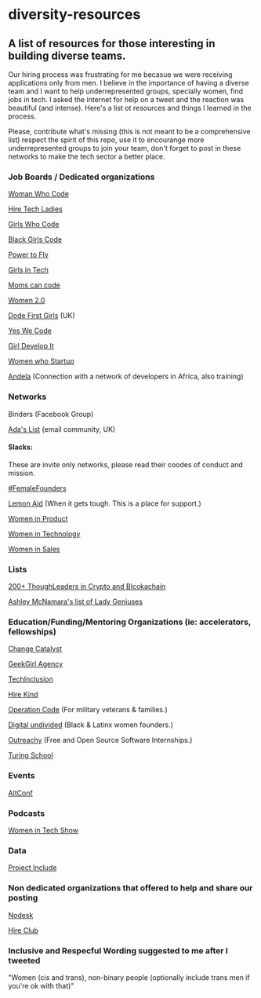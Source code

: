# diversity-resources
## A list of resources for those interesting in building diverse teams. 

Our hiring process was frustrating for me becasue we were receiving applications only from men. I believe in the importance of having a diverse team and I want to help underrepresented groups, specially women, find jobs in tech. I asked the internet for help on a tweet and the reaction was beautiful (and intense). Here's a list ot resources and things I learned in the process. 

Please, contribute what's missing (this is not meant to be a comprehensive list) respect the spirit of this repo, use it to encourange more underrepresented groups to join your team, don't forget to post in these networks to make the tech sector a better place. 

### Job Boards / Dedicated organizations

[Woman Who Code](https://womenwhocode.org)

[Hire Tech Ladies](https://www.hiretechladies.com/)

[Girls Who Code](https://girlswhocode.com/)

[Black Girls Code](http://www.blackgirlscode.com/)

[Power to Fly](http://t.co/RXsNfbeJcU)

[Girls in Tech](http://girlsintech.org/)

[Moms can code](https://www.momscancode.com/opportunities)

[Women 2.0](https://www.women2.com/founding-workplace/)

[Dode First Girls](https://www.codefirstgirls.org.uk/jobs-blog) (UK)

[Yes We Code](https://www.yeswecode.org/)

[Girl Develop It](https://www.girldevelopit.com/)

[Women who Startup](https://womenwhostartup.com)

[Andela](https://andela.com/) (Connection with a network of developers in Africa, also training)

### Networks 

Binders (Facebook Group)

[Ada's List](http://adaslist.co/) (email community, UK)

#### Slacks:
These are invite only networks, please read their coodes of conduct and mission. 

[#FemaleFounders](http://hashtagfemalefounders.com/)

[Lemon Aid](http://lemonaid.io/) (When it gets tough. This is a place for support.)

[Women in Product](https://docs.google.com/forms/d/174UlDhlVqOGY3KzmaT1gsxZzDOZ1DNt4G_BHOzpsPWU/viewform)

[Women in Technology](http://witchat.github.io/)

[Women in Sales](http://www.thewomenpreneurs.com/women-in-sales-group)


### Lists 

[200+ ThoughLeaders in Crypto and Blcokachain](https://medium.com/@michelletsng/201-thought-leaders-in-crypto-and-blockchain-the-ultimate-crypto-list-for-event-planners-9e712186cbfb)

[Ashley McNamara's list of Lady Geniuses](https://twitter.com/ashleymcnamara/lists/lady-geniuses)


### Education/Funding/Mentoring Organizations (ie: accelerators, fellowships)

[Change Catalyst](https://changecatalyst.co/)

[GeekGirl Agency](https://agency.geekgirlweb.com)

[TechInclusion](https://techinclusion.co/)

[Hire Kind](https://www.hirekind.io/)

[Operation Code](https://www.operationcode.org/) (For military veterans & families.)

[Digital undivided](https://www.digitalundivided.com/) (Black & Latinx women founders.) 

[Outreachy](https://www.outreachy.org/) (Free and Open Source Software Internships.)

[Turing School](https://www.turing.io/)

### Events

[AltConf](http://altconf.com/)

### Podcasts

[Women in Tech Show](https://twitter.com/WomenInTechShow)

### Data

[Project Include](http://projectinclude.org/)

### Non dedicated organizations that offered to help and share our posting

[Nodesk](https://nodesk.co/remote-jobs/)

[Hire Club](https://hireclub.com/)

### Inclusive and Respecful Wording suggested to me after I tweeted

"Women (cis and trans), non-binary people (optionally include trans men if you're ok with that)"

